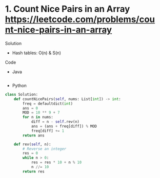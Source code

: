# 1. Count Nice Pairs in an Array https://leetcode.com/problems/count-nice-pairs-in-an-array

Solution

- Hash tables: O(n) & S(n)

Code

- Java

```java

```

- Python

```python
class Solution:
    def countNicePairs(self, nums: List[int]) -> int:
        freq = defaultdict(int)
        ans = 0
        MOD = 10 ** 9 + 7
        for n in nums:
            diff = n - self.rev(n)
            ans = (ans + freq[diff]) % MOD
            freq[diff] += 1
        return ans 

    def rev(self, n):
        # Reverse an integer
        res = 0
        while n > 0:
            res = res * 10 + n % 10
            n //= 10
        return res
```
